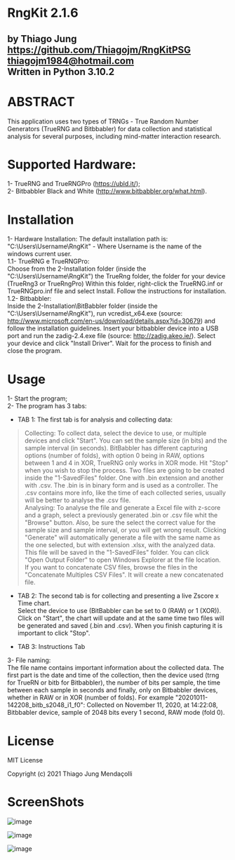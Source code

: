 # RngKit 2.1.6
by Thiago Jung  
https://github.com/Thiagojm/RngKitPSG  
thiagojm1984@hotmail.com  
Written in Python 3.10.2
-----------------------

# ABSTRACT

This application uses two types of TRNGs - True Random Number Generators (TrueRNG and Bitbbabler)
for data collection and statistical analysis for several purposes, including mind-matter interaction research.


# Supported Hardware:

1- TrueRNG and TrueRNGPro (https://ubld.it/);  
2- Bitbabbler Black and White (http://www.bitbabbler.org/what.html).

# Installation

1- Hardware Installation:
    The default installation path is: "C:\Users\Username\RngKit" - Where Username is the name of the windows current user.  
    1.1- TrueRNG e TrueRNGPro:  
         Choose from the 2-Installation folder (inside the "C:\Users\Username\RngKit") the TrueRng folder, the folder for your device (TrueRng3 or TrueRngPro)
         Within this folder, right-click the TrueRNG.inf or TrueRNGpro.inf file and select Install. Follow the instructions for installation.  
    1.2- Bitbabbler:  
         Inside the 2-Installation\BitBabbler folder (inside the "C:\Users\Username\RngKit"), run vcredist_x64.exe (source: http://www.microsoft.com/en-us/download/details.aspx?id=30679) and follow the installation guidelines.
         Insert your bitbabbler device into a USB port and run the zadig-2.4.exe file (source: http://zadig.akeo.ie/). Select your device and click "Install Driver".
         Wait for the process to finish and close the program.

# Usage

1- Start the program;  
2- The program has 3 tabs:
- TAB 1: The first tab is for analysis and collecting data:
> Collecting:
To collect data, select the device to use, or multiple devices and click "Start". You can set the sample size (in bits) and the sample interval (in seconds). 
BitBabbler has different capturing options (number of folds), with option 0 being in RAW, options between 1 and 4 in XOR, TrueRNG only works in XOR mode.
Hit "Stop" when you wish to stop the process. Two files are going to be created inside the "1-SavedFiles" folder. One with .bin extension and another with .csv.
The .bin is in binary form and is used as a controller. The .csv contains more info, like the time of each collected series, usually will be better to analyse the .csv file.  
> Analysing:
To analyse the file and generate a Excel file with z-score and a graph, select a previously generated .bin or .csv file whit the "Browse" button.
Also, be sure the select the correct value for the sample size and sample interval, or you will get wrong result.
Clicking "Generate" will automatically generate a file with the same name as the one selected, but with extension .xlsx, with the analyzed data.
This file will be saved in the "1-SavedFiles" folder. You can click "Open Output Folder" to open Windows Explorer at the file location.  
If you want to concatenate CSV files, browse the files in the "Concatenate Multiples CSV Files". It will create a new concatenated file.

- TAB 2: The second tab is for collecting and presenting a live Zscore x Time chart.  
Select the device to use (BitBabbler can be set to 0 (RAW) or 1 (XOR)).
Click on "Start", the chart will update and at the same time two files will be generated and saved (.bin and .csv).
When you finish capturing it is important to click "Stop".

- TAB 3: Instructions Tab

3- File naming:  
The file name contains important information about the collected data.
The first part is the date and time of the collection, then the device used (trng for TrueRN or bitb for Bitbabbler), the number of bits per sample, the time between each sample in seconds and finally, only on Bitbabbler devices, whether in RAW or in XOR (number of folds).
For example "20201011-142208_bitb_s2048_i1_f0": Collected on November 11, 2020, at 14:22:08, Bitbbabler device, sample of 2048 bits every 1 second, RAW mode (fold 0).

# License

MIT License

Copyright (c) 2021 Thiago Jung Mendaçolli

# ScreenShots

![image](https://user-images.githubusercontent.com/30575561/99856631-24449680-2b68-11eb-9d12-2537df1ddb6a.png)

![image](https://user-images.githubusercontent.com/30575561/99856669-3aeaed80-2b68-11eb-85e5-5df83d0e19a3.png)

![image](https://user-images.githubusercontent.com/30575561/99856685-45a58280-2b68-11eb-9a5b-a7f71be7dd32.png)

